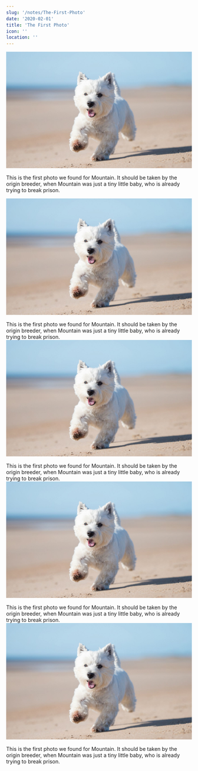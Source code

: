 ```yaml
---
slug: '/notes/The-First-Photo'
date: '2020-02-01'
title: 'The First Photo'
icon: ''
location: ''
---
```


![Westie](./figure1.jpeg)

This is the first photo we found for Mountain. It should be taken by the origin breeder, when Mountain was just a tiny little baby, who is already trying to break prison.

![Westie](./figure1.jpeg)

This is the first photo we found for Mountain. It should be taken by the origin breeder, when Mountain was just a tiny little baby, who is already trying to break prison.
![Westie](./figure1.jpeg)

This is the first photo we found for Mountain. It should be taken by the origin breeder, when Mountain was just a tiny little baby, who is already trying to break prison.
![Westie](./figure1.jpeg)

This is the first photo we found for Mountain. It should be taken by the origin breeder, when Mountain was just a tiny little baby, who is already trying to break prison.
![Westie](./figure1.jpeg)

This is the first photo we found for Mountain. It should be taken by the origin breeder, when Mountain was just a tiny little baby, who is already trying to break prison.
